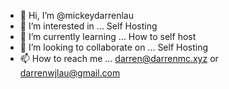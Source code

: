 - 👋 Hi, I’m @mickeydarrenlau
- 👀 I’m interested in ... Self Hosting
- 🌱 I’m currently learning ... How to self host
- 💞️ I’m looking to collaborate on ... Self Hosting
- 📫 How to reach me ... darren@darrenmc.xyz or darrenwjlau@gmail.com

<!---
mickeydarrenlau/mickeydarrenlau is a ✨ special ✨ repository because its `README.md` (this file) appears on your GitHub profile.
You can click the Preview link to take a look at your changes.
--->
